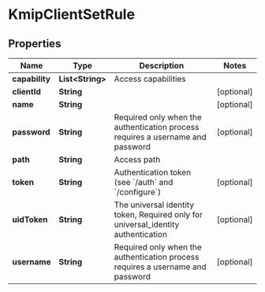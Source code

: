 

# KmipClientSetRule

## Properties

Name | Type | Description | Notes
------------ | ------------- | ------------- | -------------
**capability** | **List&lt;String&gt;** | Access capabilities | 
**clientId** | **String** |  |  [optional]
**name** | **String** |  |  [optional]
**password** | **String** | Required only when the authentication process requires a username and password |  [optional]
**path** | **String** | Access path | 
**token** | **String** | Authentication token (see &#x60;/auth&#x60; and &#x60;/configure&#x60;) |  [optional]
**uidToken** | **String** | The universal identity token, Required only for universal_identity authentication |  [optional]
**username** | **String** | Required only when the authentication process requires a username and password |  [optional]



